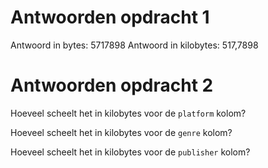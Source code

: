# Antwoorden opdracht 1

Antwoord in bytes:
5717898
Antwoord in kilobytes:
517,7898
# Antwoorden opdracht 2

Hoeveel scheelt het in kilobytes voor de `platform` kolom?

Hoeveel scheelt het in kilobytes voor de `genre` kolom?

Hoeveel scheelt het in kilobytes voor de `publisher` kolom?
